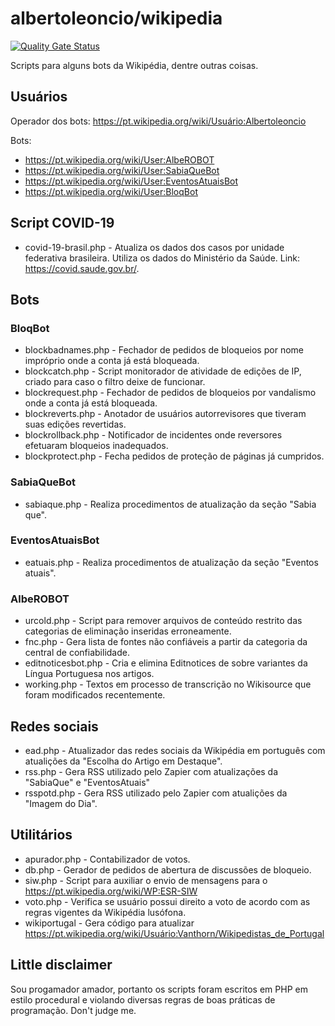 # albertoleoncio/wikipedia

[![Quality Gate Status](https://sonarcloud.io/api/project_badges/measure?project=albertoleoncio_wikipedia&metric=alert_status)](https://sonarcloud.io/summary/new_code?id=albertoleoncio_wikipedia)

Scripts para alguns bots da Wikipédia, dentre outras coisas.

## Usuários

Operador dos bots: https://pt.wikipedia.org/wiki/Usuário:Albertoleoncio

Bots:

- https://pt.wikipedia.org/wiki/User:AlbeROBOT
- https://pt.wikipedia.org/wiki/User:SabiaQueBot
- https://pt.wikipedia.org/wiki/User:EventosAtuaisBot
- https://pt.wikipedia.org/wiki/User:BloqBot

## Script COVID-19

- covid-19-brasil.php - Atualiza os dados dos casos por unidade federativa brasileira. Utiliza os dados do Ministério da Saúde. Link: https://covid.saude.gov.br/.

## Bots

### BloqBot

- blockbadnames.php - Fechador de pedidos de bloqueios por nome impróprio onde a conta já está bloqueada.
- blockcatch.php - Script monitorador de atividade de edições de IP, criado para caso o filtro deixe de funcionar.
- blockrequest.php - Fechador de pedidos de bloqueios por vandalismo onde a conta já está bloqueada.
- blockreverts.php - Anotador de usuários autorrevisores que tiveram suas edições revertidas.
- blockrollback.php - Notificador de incidentes onde reversores efetuaram bloqueios inadequados.
- blockprotect.php - Fecha pedidos de proteção de páginas já cumpridos.

### SabiaQueBot

- sabiaque.php - Realiza procedimentos de atualização da seção "Sabia que".

### EventosAtuaisBot

- eatuais.php - Realiza procedimentos de atualização da seção "Eventos atuais".

### AlbeROBOT

- urcold.php - Script para remover arquivos de conteúdo restrito das categorias de eliminação inseridas erroneamente.
- fnc.php - Gera lista de fontes não confiáveis a partir da categoria da central de confiabilidade.
- editnoticesbot.php - Cria e elimina Editnotices de sobre variantes da Língua Portuguesa nos artigos.
- working.php - Textos em processo de transcrição no Wikisource que foram modificados recentemente.

## Redes sociais

- ead.php - Atualizador das redes sociais da Wikipédia em português com atualições da "Escolha do Artigo em Destaque".
- rss.php - Gera RSS utilizado pelo Zapier com atualizações da "SabiaQue" e "EventosAtuais"
- rsspotd.php - Gera RSS utilizado pelo Zapier com atualições da "Imagem do Dia".

## Utilitários

- apurador.php - Contabilizador de votos.
- db.php - Gerador de pedidos de abertura de discussões de bloqueio.
- siw.php - Script para auxiliar o envio de mensagens para o https://pt.wikipedia.org/wiki/WP:ESR-SIW
- voto.php - Verifica se usuário possui direito a voto de acordo com as regras vigentes da Wikipédia lusófona.
- wikiportugal - Gera código para atualizar https://pt.wikipedia.org/wiki/Usuário:Vanthorn/Wikipedistas_de_Portugal

## Little disclaimer

Sou progamador amador, portanto os scripts foram escritos em PHP em estilo procedural e violando diversas regras de boas práticas de programação. Don't judge me.
